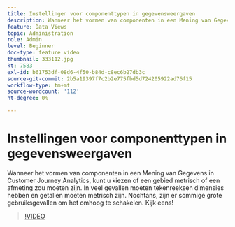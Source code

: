 ```yaml
---
title: Instellingen voor componenttypen in gegevensweergaven
description: Wanneer het vormen van componenten in een Mening van Gegevens in Customer Journey Analytics, kunt u kiezen of een gebied metrisch of een afmeting zou moeten zijn. In veel gevallen moeten tekenreeksen dimensies hebben en getallen moeten metrisch zijn. Nochtans, zijn er sommige grote gebruiksgevallen om het omhoog te schakelen. Kijk eens!
feature: Data Views
topic: Administration
role: Admin
level: Beginner
doc-type: feature video
thumbnail: 333112.jpg
kt: 7583
exl-id: b61753df-08d6-4f50-b84d-c8ec6b27db3c
source-git-commit: 2b5a19397f7c2b2e775fbd5d724205922ad76f15
workflow-type: tm+mt
source-wordcount: '112'
ht-degree: 0%

---
```


# Instellingen voor componenttypen in gegevensweergaven

Wanneer het vormen van componenten in een Mening van Gegevens in Customer Journey Analytics, kunt u kiezen of een gebied metrisch of een afmeting zou moeten zijn. In veel gevallen moeten tekenreeksen dimensies hebben en getallen moeten metrisch zijn. Nochtans, zijn er sommige grote gebruiksgevallen om het omhoog te schakelen. Kijk eens!

>[!VIDEO](https://video.tv.adobe.com/v/333112/?quality=12&learn=on)
